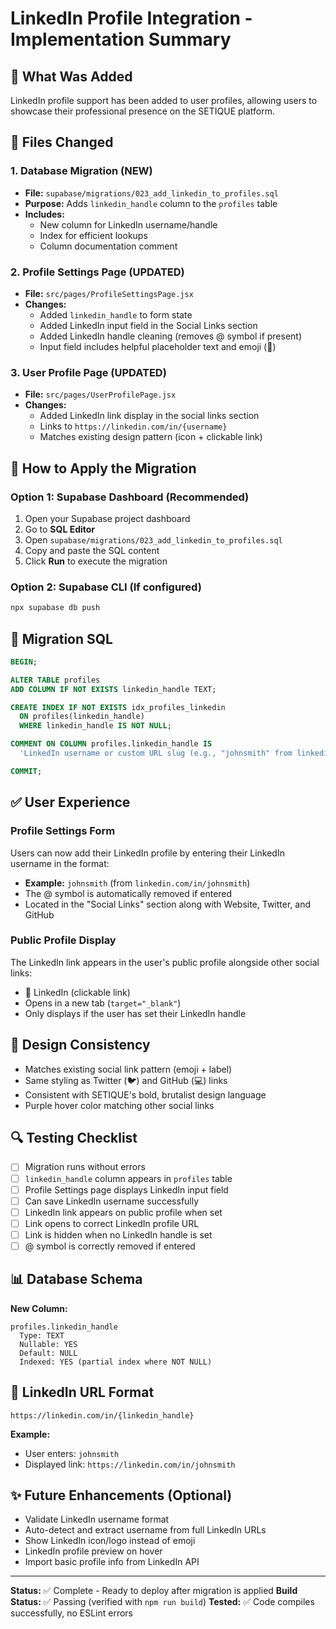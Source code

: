 # LinkedIn Profile Integration - Implementation Summary

## 🎯 What Was Added

LinkedIn profile support has been added to user profiles, allowing users to showcase their professional presence on the SETIQUE platform.

## 📁 Files Changed

### 1. **Database Migration** (NEW)
- **File:** `supabase/migrations/023_add_linkedin_to_profiles.sql`
- **Purpose:** Adds `linkedin_handle` column to the `profiles` table
- **Includes:**
  - New column for LinkedIn username/handle
  - Index for efficient lookups
  - Column documentation comment

### 2. **Profile Settings Page** (UPDATED)
- **File:** `src/pages/ProfileSettingsPage.jsx`
- **Changes:**
  - Added `linkedin_handle` to form state
  - Added LinkedIn input field in the Social Links section
  - Added LinkedIn handle cleaning (removes @ symbol if present)
  - Input field includes helpful placeholder text and emoji (💼)

### 3. **User Profile Page** (UPDATED)
- **File:** `src/pages/UserProfilePage.jsx`
- **Changes:**
  - Added LinkedIn link display in the social links section
  - Links to `https://linkedin.com/in/{username}`
  - Matches existing design pattern (icon + clickable link)

## 🚀 How to Apply the Migration

### Option 1: Supabase Dashboard (Recommended)
1. Open your Supabase project dashboard
2. Go to **SQL Editor**
3. Open `supabase/migrations/023_add_linkedin_to_profiles.sql`
4. Copy and paste the SQL content
5. Click **Run** to execute the migration

### Option 2: Supabase CLI (If configured)
```bash
npx supabase db push
```

## 📝 Migration SQL
```sql
BEGIN;

ALTER TABLE profiles
ADD COLUMN IF NOT EXISTS linkedin_handle TEXT;

CREATE INDEX IF NOT EXISTS idx_profiles_linkedin 
  ON profiles(linkedin_handle) 
  WHERE linkedin_handle IS NOT NULL;

COMMENT ON COLUMN profiles.linkedin_handle IS 
  'LinkedIn username or custom URL slug (e.g., "johnsmith" from linkedin.com/in/johnsmith)';

COMMIT;
```

## ✅ User Experience

### Profile Settings Form
Users can now add their LinkedIn profile by entering their LinkedIn username in the format:
- **Example:** `johnsmith` (from `linkedin.com/in/johnsmith`)
- The @ symbol is automatically removed if entered
- Located in the "Social Links" section along with Website, Twitter, and GitHub

### Public Profile Display
The LinkedIn link appears in the user's public profile alongside other social links:
- 💼 LinkedIn (clickable link)
- Opens in a new tab (`target="_blank"`)
- Only displays if the user has set their LinkedIn handle

## 🎨 Design Consistency
- Matches existing social link pattern (emoji + label)
- Same styling as Twitter (🐦) and GitHub (💻) links
- Consistent with SETIQUE's bold, brutalist design language
- Purple hover color matching other social links

## 🔍 Testing Checklist

- [ ] Migration runs without errors
- [ ] `linkedin_handle` column appears in `profiles` table
- [ ] Profile Settings page displays LinkedIn input field
- [ ] Can save LinkedIn username successfully
- [ ] LinkedIn link appears on public profile when set
- [ ] Link opens to correct LinkedIn profile URL
- [ ] Link is hidden when no LinkedIn handle is set
- [ ] @ symbol is correctly removed if entered

## 📊 Database Schema

**New Column:**
```
profiles.linkedin_handle
  Type: TEXT
  Nullable: YES
  Default: NULL
  Indexed: YES (partial index where NOT NULL)
```

## 🔗 LinkedIn URL Format
```
https://linkedin.com/in/{linkedin_handle}
```

**Example:**
- User enters: `johnsmith`
- Displayed link: `https://linkedin.com/in/johnsmith`

## ✨ Future Enhancements (Optional)
- Validate LinkedIn username format
- Auto-detect and extract username from full LinkedIn URLs
- Show LinkedIn icon/logo instead of emoji
- LinkedIn profile preview on hover
- Import basic profile info from LinkedIn API

---

**Status:** ✅ Complete - Ready to deploy after migration is applied
**Build Status:** ✅ Passing (verified with `npm run build`)
**Tested:** ✅ Code compiles successfully, no ESLint errors
